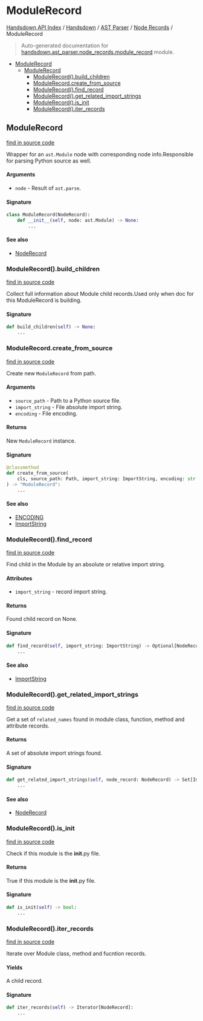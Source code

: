 # ModuleRecord

[Handsdown API Index](../../../README.md#handsdown-api-index) /
[Handsdown](../../index.md#handsdown) /
[AST Parser](../index.md#ast-parser) /
[Node Records](./index.md#node-records) /
ModuleRecord

> Auto-generated documentation for [handsdown.ast_parser.node_records.module_record](https://github.com/vemel/handsdown/blob/main/handsdown/ast_parser/node_records/module_record.py) module.

- [ModuleRecord](#modulerecord)
  - [ModuleRecord](#modulerecord-1)
    - [ModuleRecord().build_children](#modulerecord()build_children)
    - [ModuleRecord.create_from_source](#modulerecordcreate_from_source)
    - [ModuleRecord().find_record](#modulerecord()find_record)
    - [ModuleRecord().get_related_import_strings](#modulerecord()get_related_import_strings)
    - [ModuleRecord().is_init](#modulerecord()is_init)
    - [ModuleRecord().iter_records](#modulerecord()iter_records)

## ModuleRecord

[find in source code](https://github.com/vemel/handsdown/blob/main/handsdown/ast_parser/node_records/module_record.py#L21)

Wrapper for an `ast.Module` node with corresponding node info.Responsible for parsing Python source as well.

#### Arguments

- `node` - Result of `ast.parse`.

#### Signature

```python
class ModuleRecord(NodeRecord):
    def __init__(self, node: ast.Module) -> None:
        ...
```

#### See also

- [NodeRecord](./node_record.md#noderecord)

### ModuleRecord().build_children

[find in source code](https://github.com/vemel/handsdown/blob/main/handsdown/ast_parser/node_records/module_record.py#L137)

Collect full information about Module child records.Used only when doc for this ModuleRecord is building.

#### Signature

```python
def build_children(self) -> None:
    ...
```

### ModuleRecord.create_from_source

[find in source code](https://github.com/vemel/handsdown/blob/main/handsdown/ast_parser/node_records/module_record.py#L45)

Create new `ModuleRecord` from path.

#### Arguments

- `source_path` - Path to a Python source file.
- `import_string` - File absolute import string.
- `encoding` - File encoding.

#### Returns

New `ModuleRecord` instance.

#### Signature

```python
@classmethod
def create_from_source(
    cls, source_path: Path, import_string: ImportString, encoding: str = ENCODING
) -> "ModuleRecord":
    ...
```

#### See also

- [ENCODING](../../settings.md#encoding)
- [ImportString](../../utils/import_string.md#importstring)

### ModuleRecord().find_record

[find in source code](https://github.com/vemel/handsdown/blob/main/handsdown/ast_parser/node_records/module_record.py#L73)

Find child in the Module by an absolute or relative import string.

#### Attributes

- `import_string` - record import string.

#### Returns

Found child record on None.

#### Signature

```python
def find_record(self, import_string: ImportString) -> Optional[NodeRecord]:
    ...
```

#### See also

- [ImportString](../../utils/import_string.md#importstring)

### ModuleRecord().get_related_import_strings

[find in source code](https://github.com/vemel/handsdown/blob/main/handsdown/ast_parser/node_records/module_record.py#L251)

Get a set of `related_names` found in module class, function, method and attribute records.

#### Returns

A set of absolute import strings found.

#### Signature

```python
def get_related_import_strings(self, node_record: NodeRecord) -> Set[ImportString]:
    ...
```

#### See also

- [NodeRecord](./node_record.md#noderecord)

### ModuleRecord().is_init

[find in source code](https://github.com/vemel/handsdown/blob/main/handsdown/ast_parser/node_records/module_record.py#L281)

Check if this module is the __init__.py file.

#### Returns

True if this module is the __init__.py file.

#### Signature

```python
def is_init(self) -> bool:
    ...
```

### ModuleRecord().iter_records

[find in source code](https://github.com/vemel/handsdown/blob/main/handsdown/ast_parser/node_records/module_record.py#L92)

Iterate over Module class, method and fucntion records.

#### Yields

A child record.

#### Signature

```python
def iter_records(self) -> Iterator[NodeRecord]:
    ...
```


